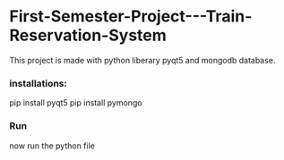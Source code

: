 # First-Semester-Project---Train-Reservation-System
This project is made with python liberary pyqt5 and mongodb database.

### installations:
pip install pyqt5
pip install pymongo

### Run 
now run the python file
